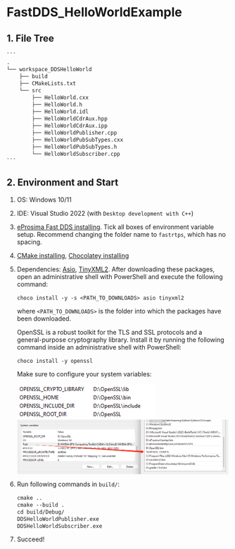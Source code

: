 # FastDDS_HelloWorldExample

## 1. File Tree
    ```
    .
    └── workspace_DDSHelloWorld
        ├── build
        ├── CMakeLists.txt
        └── src
            ├── HelloWorld.cxx
            ├── HelloWorld.h
            ├── HelloWorld.idl
            ├── HelloWorldCdrAux.hpp
            ├── HelloWorldCdrAux.ipp
            ├── HelloWorldPublisher.cpp
            ├── HelloWorldPubSubTypes.cxx
            ├── HelloWorldPubSubTypes.h
            └── HelloWorldSubscriber.cpp
    ```

## 2. Environment and Start
1. OS: Windows 10/11

2. IDE: Visual Studio 2022 (with `Desktop development with C++`)

3. [eProsima Fast DDS installing](https://eprosima.com/index.php/downloads-all). Tick all boxes of environment variable setup. Recommend changing the folder name to `fastrtps`, which has no spacing.

4. [CMake installing](https://cmake.org/), [Chocolatey installing](https://chocolatey.org/)

5. Dependencies: [Asio](https://github.com/ros2/choco-packages/releases/download/2020-02-24/asio.1.12.1.nupkg), [TinyXML2](https://github.com/ros2/choco-packages/releases/download/2020-02-24/tinyxml2.6.0.0.nupkg). After downloading these packages, open an administrative shell with PowerShell and execute the following command:

   ```
   choco install -y -s <PATH_TO_DOWNLOADS> asio tinyxml2
   ```

   where `<PATH_TO_DOWNLOADS>` is the folder into which the packages have been downloaded.

   

   OpenSSL is a robust toolkit for the TLS and SSL protocols and a general-purpose cryptography library. Install it by running the following command inside an administrative shell with PowerShell:

   ```
   choco install -y openssl
   ```

   Make sure to configure your system variables:

   <img src="assets/image.png" div align=center />

   <img src="assets/image-1.png" div align=center style="zoom:80%;" />

6. Run following commands in `build/`:
    ```
    cmake ..
    cmake --build .
    cd build/Debug/
    DDSHelloWorldPublisher.exe
    DDSHelloWorldSubscriber.exe
    ```

7. Succeed!
